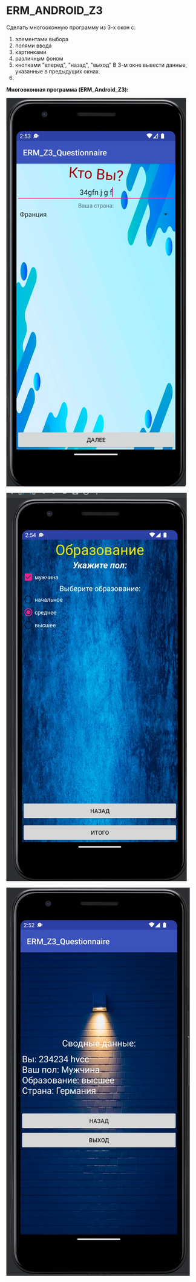 # ERM_ANDROID_Z3
Cделать многооконную программу из 3-х окон с:
1) элементами выбора
2) полями ввода
3) картинками
4) различным фоном
5) кнопками "вперед", "назад", "выход"
   В 3-м окне вывести данные, указанные в предыдущих окнах.
6) 
**Многооконная программа (ERM_Android_Z3):**

![Screenshot](s1.jpg)

![Screenshot](s2.jpg)

![Screenshot](s3.jpg)
